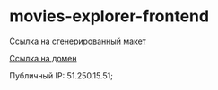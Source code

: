# movies-explorer-frontend  

[Ссылка на сгенерированный макет](https://www.figma.com/file/t8tVilRDwkqAQRQtsisd70/?node-id=891%3A3857)  

[Ссылка на домен](https://searchfilms.nomoredomains.rocks)  

Публичный IP: 51.250.15.51;  
